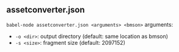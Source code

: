 ## assetconverter.json
`babel-node assetconverter.json <arguments> <bmson>`
arguments:
- `-o <dir>`: output directory (default: same location as bmson)
- `-s <size>`: fragment size (default: 2097152)
